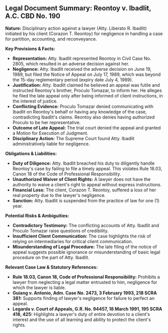 ## Legal Document Summary: Reontoy v. Ibadlit, A.C. CBD No. 190

**Nature:** Disciplinary action against a lawyer (Atty. Liberato R. Ibadlit) initiated by his client (Corazon T. Reontoy) for negligence in handling a case for partition, accounting, and reconveyance.

**Key Provisions & Facts:**

*   **Representation:** Atty. Ibadlit represented Reontoy in Civil Case No. 2805, which resulted in an adverse decision against her.
*   **Negligence:** Atty. Ibadlit received the adverse decision on June 19, 1989, but filed the Notice of Appeal on July 17, 1989, which was beyond the 15-day reglementary period (expiry date July 4, 1989).
*   **Justification:** Atty. Ibadlit claimed he believed an appeal was futile and instructed Reontoy's brother, Proculo Tomazar, to inform her. He alleges he filed the late appeal only after being informed of client instructions, in the interest of justice.
*   **Conflicting Evidence:** Proculo Tomazar denied communicating with Ibadlit on Reontoy's behalf or having any knowledge of the case, contradicting Ibadlit's claims. Reontoy also denies having authorized Proculo to be her representative.
*   **Outcome of Late Appeal:** The trial court denied the appeal and granted a Motion for Execution of Judgment.
*   **Disciplinary Action:** The Supreme Court found Atty. Ibadlit administratively liable for negligence.

**Obligations & Liabilities:**

*   **Duty of Diligence:** Atty. Ibadlit breached his duty to diligently handle Reontoy's case by failing to file a timely appeal. This violates Rule 18.03, Canon 18 of the Code of Professional Responsibility.
*   **Unauthorized Waiver of Client Rights:** A lawyer does not have the authority to waive a client's right to appeal without express instructions.
*   **Financial Loss:** The client, Corazon T. Reontoy, suffered a loss of her real property due to the lawyer's negligence.
*   **Sanction:** Atty. Ibadlit is suspended from the practice of law for one (1) year.

**Potential Risks & Ambiguities:**

*   **Contradictory Testimony:** The conflicting accounts of Atty. Ibadlit and Proculo Tomazar raise questions of credibility.
*   **Insufficient Client Communication:** The case highlights the risk of relying on intermediaries for critical client communication.
*   **Misunderstanding of Legal Procedure:** The late filing of the notice of appeal suggests possible ignorance or misunderstanding of basic legal procedure on the part of Atty. Ibadlit.

**Relevant Case Law & Statutory References:**

*   **Rule 18.03, Canon 18, Code of Professional Responsibility:** Prohibits a lawyer from neglecting a legal matter entrusted to him, negligence for which the lawyer is liable.
*   **Guiang v. Antonio, Adm. Case No. 2473, 3 February 1993, 218 SCRA 381:** Supports finding of lawyer's negligence for failure to perfect an appeal.
*   **Legarda v. Court of Appeals, G.R. No. 94457, 18 March 1991, 195 SCRA 418, 425:** Highlights a lawyer's duty of entire devotion to a client's interest and the use of all learning and ability to protect the client's rights.
